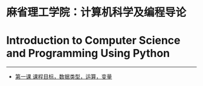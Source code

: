 # 麻省理工学院：计算机科学及编程导论
# Introduction to Computer Science and Programming Using Python 
----------------

* [第一课 课程目标，数据类型，运算，变量](lecture_01.md)
